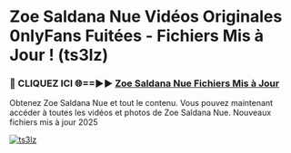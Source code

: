 # Zoe Saldana Nue Vidéos Originales 0nlyFans Fuitées - Fichiers Mis à Jour ! (ts3lz)

<h3>🔴 CLIQUEZ ICI 🌐==►► <a href="https://tinyurl.com/2pmr4ezf" rel="nofollow">Zoe Saldana Nue Fichiers Mis à Jour</a></h3>

Obtenez Zoe Saldana Nue et tout le contenu. Vous pouvez maintenant accéder à toutes les vidéos et photos de Zoe Saldana Nue. Nouveaux fichiers mis à jour 2025

[![ts3lz](https://i.imgur.com/6SNvagu.gif)](https://tinyurl.com/2pmr4ezf)
